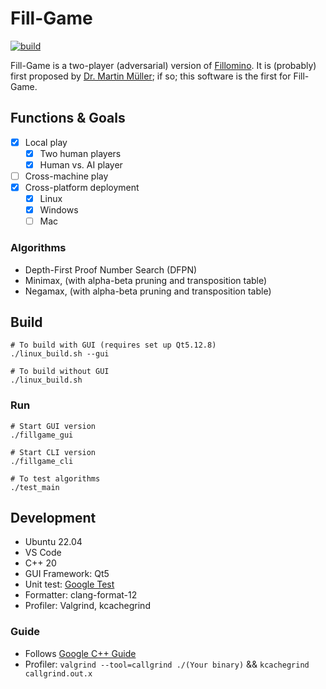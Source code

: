 # Fill-Game

[![build](https://github.com/pwyq/Fill-Game/actions/workflows/c-cpp.yml/badge.svg)](https://github.com/pwyq/Fill-Game/actions/workflows/c-cpp.yml)

Fill-Game is a two-player (adversarial) version of [Fillomino](https://en.wikipedia.org/wiki/Fillomino). It is (probably) first proposed by [Dr. Martin Müller](https://webdocs.cs.ualberta.ca/~mmueller/); if so; this software is the first for Fill-Game.

## Functions & Goals
- [x] Local play
    - [x] Two human players
    - [x] Human vs. AI player
- [ ] Cross-machine play
- [x] Cross-platform deployment
    - [x] Linux
    - [x] Windows 
    - [ ] Mac

### Algorithms
- Depth-First Proof Number Search (DFPN)
- Minimax, (with alpha-beta pruning and transposition table)
- Negamax, (with alpha-beta pruning and transposition table)

## Build

```
# To build with GUI (requires set up Qt5.12.8)
./linux_build.sh --gui

# To build without GUI
./linux_build.sh
```

### Run
```
# Start GUI version
./fillgame_gui

# Start CLI version
./fillgame_cli

# To test algorithms
./test_main
```

## Development

- Ubuntu 22.04
- VS Code
- C++ 20
- GUI Framework: Qt5
- Unit test: [Google Test](https://github.com/google/googletest)
- Formatter: clang-format-12
- Profiler: Valgrind, kcachegrind

### Guide
- Follows [Google C++ Guide](https://google.github.io/styleguide/cppguide.html)
- Profiler: `valgrind --tool=callgrind ./(Your binary)` && `kcachegrind callgrind.out.x`
